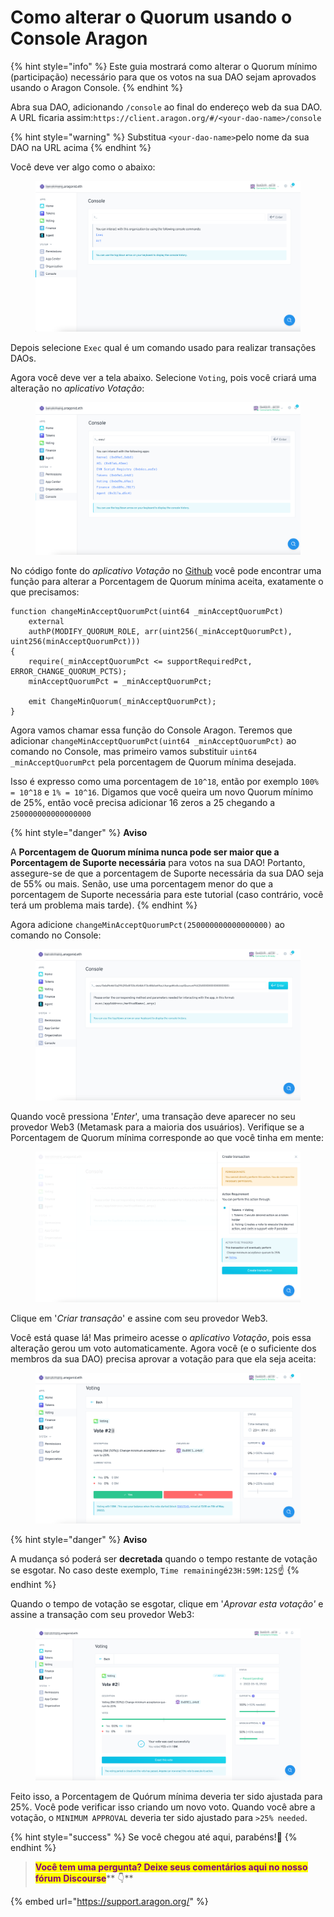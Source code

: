 # Como alterar o Quorum usando o Console Aragon

{% hint style="info" %}
Este guia mostrará como alterar o Quorum mínimo (participação) necessário para que os votos na sua DAO sejam aprovados usando o Aragon Console.
{% endhint %}



Abra sua DAO, adicionando `/console`  ao final do endereço web da sua DAO. A URL ficaria assim:`https://client.aragon.org/#/<your-dao-name>/console`

{% hint style="warning" %}
Substitua `<your-dao-name>`pelo nome da sua DAO na URL acima
{% endhint %}



Você deve ver algo como o abaixo:

<figure><img src="../../../../.gitbook/assets/immagine1.png" alt=""><figcaption></figcaption></figure>

Depois selecione `Exec` qual é um comando usado para realizar transações DAOs.

Agora você deve ver a tela abaixo. Selecione `Voting`, pois você criará uma alteração no _aplicativo Votação_:

<figure><img src="../../../../.gitbook/assets/immagine2.png" alt=""><figcaption></figcaption></figure>

No código fonte do _aplicativo Votação_ no [​​Github](https://github.com/aragon/aragon-apps/blob/631048d54b9cc71058abb8bd7c17f6738755d950/apps/voting/contracts/Voting.sol) você pode encontrar uma função para alterar a Porcentagem de Quorum mínima aceita, exatamente o que precisamos:

```solidity
function changeMinAcceptQuorumPct(uint64 _minAcceptQuorumPct)
    external
    authP(MODIFY_QUORUM_ROLE, arr(uint256(_minAcceptQuorumPct), uint256(minAcceptQuorumPct)))
{
    require(_minAcceptQuorumPct <= supportRequiredPct, ERROR_CHANGE_QUORUM_PCTS);
    minAcceptQuorumPct = _minAcceptQuorumPct;

    emit ChangeMinQuorum(_minAcceptQuorumPct);
}
```

Agora vamos chamar essa função do Console Aragon. Teremos que adicionar `changeMinAcceptQuorumPct(uint64 _minAcceptQuorumPct)` ao comando no Console, mas primeiro vamos substituir `uint64 _minAcceptQuorumPct` pela porcentagem de Quorum mínima desejada.

Isso é expresso como uma porcentagem de `10^18`, então por exemplo `100% = 10^18` e `1% = 10^16`. Digamos que você queira um novo Quorum mínimo de 25%, então você precisa adicionar 16 zeros a 25 chegando a `250000000000000000`

{% hint style="danger" %}
**Aviso**

A **Porcentagem de Quorum mínima nunca pode ser maior que a Porcentagem de Suporte necessária** para votos na sua DAO! Portanto, assegure-se de que a porcentagem de Suporte necessária da sua DAO seja de 55% ou mais. Senão, use uma porcentagem menor do que a porcentagem de Suporte necessária para este tutorial (caso contrário, você terá um problema mais tarde).
{% endhint %}

Agora adicione `changeMinAcceptQuorumPct(250000000000000000)` ao comando no Console:

<figure><img src="../../../../.gitbook/assets/immagine 3.png" alt=""><figcaption></figcaption></figure>

Quando você pressiona '_Enter_', uma transação deve aparecer no seu provedor Web3 (Metamask para a maioria dos usuários). Verifique se a Porcentagem de Quorum mínima corresponde ao que você tinha em mente:

<figure><img src="../../../../.gitbook/assets/immagine4.png" alt=""><figcaption></figcaption></figure>

Clique em '_Criar transação_' e assine com seu provedor Web3.

Você está quase lá! Mas primeiro acesse o _aplicativo Votação_, pois essa alteração gerou um voto automaticamente. Agora você (e o suficiente dos membros da sua DAO) precisa aprovar a votação para que ela seja aceita:

<figure><img src="../../../../.gitbook/assets/immagine5.png" alt=""><figcaption></figcaption></figure>

{% hint style="danger" %}
**Aviso**

A mudança só poderá ser **decretada** quando o tempo restante de votação se esgotar. No caso deste exemplo, `Time remaining`é`23H:59M:12S`☝​
{% endhint %}

Quando o tempo de votação se esgotar, clique em '_Aprovar esta votação'_ e assine a transação com seu provedor Web3:

<figure><img src="../../../../.gitbook/assets/immagine6.png" alt=""><figcaption></figcaption></figure>

Feito isso, a Porcentagem de Quórum mínima deveria ter sido ajustada para 25%. Você pode verificar isso criando um novo voto. Quando você abre a votação, o `MINIMUM APPROVAL` deveria ter sido ajustado para `>25% needed`.

{% hint style="success" %}
Se você chegou até aqui, parabéns!👏​
{% endhint %}

> <mark style="color:purple;">**Você tem uma pergunta? Deixe seus comentários aqui no nosso fórum Discourse**</mark>** 👇**

{% embed url="https://support.aragon.org/" %}
